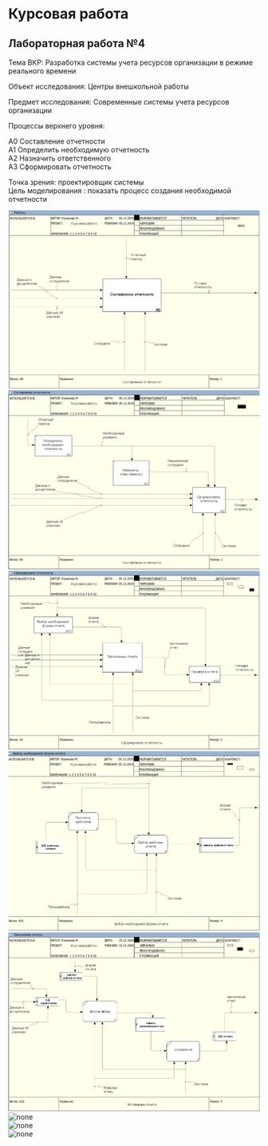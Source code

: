 # Курсовая работа

## Лабораторная работа №4

Тема ВКР: Разработка системы учета ресурсов организации в режиме реального времени

Объект исследования: Центры внешкольной работы

Предмет исследования: Современные системы учета ресурсов организации

Процессы верхнего уровня:

А0 Составление отчетности   
А1 Определить необходимую отчетность   
А2 Назначить ответственного   
А3 Сформировать отчетность   

 Точка зрения: проектировщик системы   
 Цель моделирования : показать процесс создания необходимой отчетности    
 
 ![none](https://github.com/Stankin-Kukanova/Kursovik/blob/master/%D0%900.jpg)    
 ![none](https://github.com/Stankin-Kukanova/Kursovik/blob/master/%D0%900(1).jpg)   
 ![none](https://github.com/Stankin-Kukanova/Kursovik/blob/master/%D0%903.jpg)     
 ![none](https://github.com/Stankin-Kukanova/Kursovik/blob/master/%D0%9031.jpg)     
 ![none](https://github.com/Stankin-Kukanova/Kursovik/blob/master/%D0%9032.jpg)     
 ![none]()     
 ![none]()      
 ![none]()     
 
 
 
